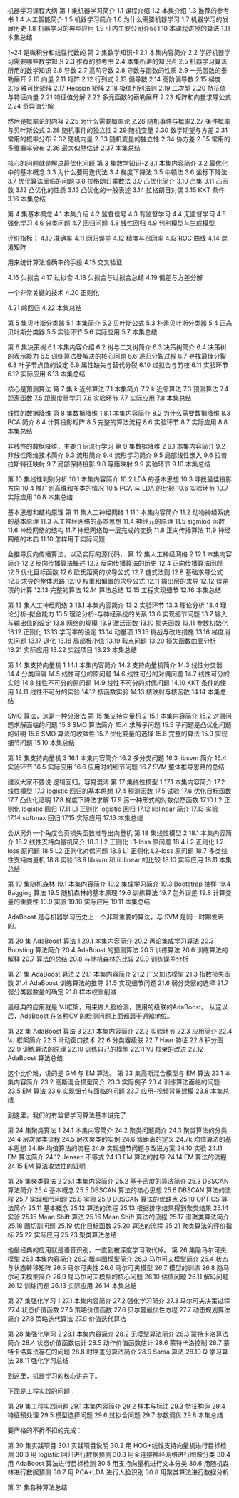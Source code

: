 机器学习课程大纲
第 1 集机器学习简介
1.1 课程介绍
1.2 本集介绍
1.3 推荐的参考书
1.4 人工智能简介
1.5 机器学习简介
1.6 为什么需要机器学习
1.7 机器学习的发展历史
1.8 机器学习的典型应用
1.9 业内主要公司介绍
1.10 本课程讲授的算法
1.11 本集总结


1~24 是微积分和线性代数的
第 2 集数学知识-1
2.1 本集内容简介
2.2 学好机器学习需要哪些数学知识
2.3 推荐的参考书
2.4 本集所讲的知识点
2.5 机器学习算法所用的数学知识
2.6 导数
2.7 高阶导数
2.8 导数与函数的性质
2.9 一元函数的泰勒展开
2.10 向量
2.11 矩阵
2.12 行列式
2.13 偏导数
2.14 高阶偏导数
2.15 梯度
2.16 雅可比矩阵
2.17 Hessian 矩阵
2.18 极值判别法则
2.19 二次型
2.20 特征值与特征向量
2.21 特征值分解
2.22 多元函数的泰勒展开
2.23 矩阵和向量求导公式
2.24 奇异值分解

然后是概率论的内容
2.25 为什么需要概率论
2.26 随机事件与概率2.27 条件概率与贝叶斯公式
2.28 随机事件的独立性
2.29 随机变量
2.30 数学期望与方差
2.31 常用的概率分布
2.32 随机向量
2.33 随机变量的独立性
2.34 协方差
2.35 常用的多维概率分布
2.36 最大似然估计
2.37 本集总结

核心的问题就是解决最优化问题
第 3 集数学知识-2
3.1 本集内容简介
3.2 最优化中的基本概念
3.3 为什么要用迭代法
3.4 梯度下降法
3.5 牛顿法
3.6 坐标下降法
3.7 优化算法面临的问题
3.8 拉格朗日乘数法
3.9 凸优化简介
3.10 凸集
3.11 凸函数
3.12 凸优化的性质
3.13 凸优化的一般表述
3.14 拉格朗日对偶
3.15 KKT 条件
3.16 本集总结


第 4 集基本概念
4.1 本集介绍
4.2 监督信号
4.3 有监督学习
4.4 无监督学习
4.5 强化学习
4.6 分类问题
4.7 回归问题
4.8 线性回归
4.9 判别模型与生成模型

评价指标：
4.10 准确率
4.11 回归误差
4.12 精度与召回率
4.13 ROC 曲线
4.14 混淆矩阵

用来统计算法准确率的手段
4.15 交叉验证


4.16 欠拟合
4.17 过拟合
4.18 欠拟合与过拟合总结
4.19 偏差与方差分解

一个非常关键的技术
4.20 正则化

4.21 岭回归
4.22 本集总结



第 5 集贝叶斯分类器
5.1 本集简介
5.2 贝叶斯公式
5.3 朴素贝叶斯分类器
5.4 正态贝叶斯分类器
5.5 实验环节
5.6 实际应用
5.7 本集总结


第 6 集决策树
6.1 本集内容介绍
6.2 树与二叉树简介
6.3 决策树简介
6.4 决策树的表示能力
6.5 训练算法要解决的核心问题
6.6 递归分裂过程
6.7 寻找最佳分裂
6.8 叶子节点值的设定
6.9 属性缺失与替代分裂
6.10 过拟合与剪枝
6.11 实验环节
6.12 实际应用
6.13 本集总结


核心是预测算法
第 7 集 k 近邻算法
7.1 本集简介
7.2 k 近邻算法
7.3 预测算法
7.4 距离函数
7.5 距离度量学习
7.6 实验环节
7.7 实际应用
7.8 本集总结


线性的数据降维
第 8 集数据降维 1
8.1 本集内容简介
8.2 为什么需要数据降维
8.3 PCA 简介
8.4 计算投影矩阵
8.5 完整的算法流程
8.6 实验环节
8.7 实际应用
8.8 本集总结


非线性的数据降维，主要介绍流行学习
第 9 集数据降维 2
9.1 本集内容简介
9.2 非线性降维技术简介
9.3 流形简介
9.4 流形学习简介
9.5 局部线性嵌入
9.6 拉普拉斯特征映射
9.7 局部保持投影
9.8 等距映射
9.9 实验环节
9.10 本集总结


第 10 集线性判别分析
10.1 本集内容简介
10.2 LDA 的基本思想
10.3 寻找最佳投影方向
10.4 推广到高维和多类的情况
10.5 PCA 与 LDA 的比较
10.6 实验环节
10.7 实际应用
10.8 本集总结


基本思想和结构原理
第 11 集人工神经网络 1
11.1 本集内容简介
11.2 动物神经系统的基本原理
11.3 人工神经网络的基本思想
11.4 神经元的原理
11.5 sigmiod 函数
11.6 神经网络的结构
11.7 神经网络每一层完成的变换
11.8 正向传播算法
11.9 神经网络的本质
11.10 怎样用于实际问题

会推导反向传播算法，以及实际的源代码，
第 12 集人工神经网络 2
12.1 本集内容简介
12.2 反向传播算法概述
12.3 反向传播算法的历史
12.4 正向传播算法回顾
12.5 优化目标函数
12.6 欧氏距离的求导公式
12.7 链式法则
12.8 基础求导公式
12.9 求导的整体思路
12.10 权重和偏置的求导公式
12.11 输出层的求导
12.12 误差项的计算
12.13 完整的算法
12.14 算法总结
12.15 工程实现细节
12.16 本集总结


第 13 集人工神经网络 3
13.1 本集内容简介
13.2 实验环节
13.3 理论分析
13.4 理论分析-拟合能力
13.5 理论分析-与神经系统的关系
13.6 实现细节问题
13.7 输入与输出值的设定
13.8 网络的规模
13.9 激活函数
13.10 损失函数
13.11 参数初始化
13.12 正则化
13.13 学习率的设定
13.14 动量项
13.15 挑战与改进措施
13.16 梯度消失问题
13.17 退化
13.18 局部极小值
13.19 鞍点问题
13.20 损失函数曲面分析
13.21 实际应用
13.22 实践项目
13.23 本集总结


第 14 集支持向量机 1
14.1 本集内容简介
14.2 支持向量机简介
14.3 线性分类器
14.4 分类间隔
14.5 线性可分的原问题
14.6 线性可分的对偶问题
14.7 线性可分的实验
14.8 线性不可分的原问题
14.9 线性不可分的对偶问题
14.10 KKT 条件的使用
14.11 线性不可分的实验
14.12 核函数实验
14.13 核映射与核函数
14.14 本集总结

SMO 算法，这是一种分治法
第 15 集支持向量机 2
15.1 本集内容简介
15.2 对偶问题求解面临的问题
15.3 SMO 算法简介
15.4 求解子问题
15.5 子问题是凸优化问题的证明
15.6 SMO 算法的收敛性
15.7 优化变量的选择
15.8 完整的算法
15.9 实现细节问题
15.10 本集总结


第 16 集支持向量机 3
16.1 本集内容简介
16.2 多分类问题
16.3 libsvm 简介
16.4 实验环节
16.5 实际应用
16.6 应用时的细节问题
16.7 SVM 整体推导思路的总结


建议大家不要说 逻辑回归，容易混淆
第 17 集线性模型 1
17.1 本集内容简介
17.2 线性模型
17.3 logistic 回归的基本思想
17.4 预测函数
17.5 试验
17.6 优化目标函数
17.7 凸优化证明
17.8 梯度下降法求解
17.9 另一种形式的对数似然函数
17.10 L2 正则化 logistic 回归
17.11 L1 正则化 logistic 回归
17.12 liblinear 简介
17.13 实验
17.14 softmax 回归
17.15 实际应用
17.16 本集总结


会从另外一个角度合页损失函数推导出向量机
第 18 集线性模型 2
18.1 本集内容简介
18.2 线性支持向量机简介
18.3 L2 正则化 L1-loss 原问题
18.4 L2 正则化 L2-loss 原问题
18.5 L2 正则化对偶问题
18.6 L1 正则化 L2-loss 原问题
18.7 多类线性支持向量机
18.8 实验
18.9 libsvm 和 liblinear 的比较
18.10 实际应用
18.11 本集总结




第 19 集随机森林
19.1 本集内容简介
19.2 集成学习简介
19.3 Bootstrap 抽样
19.4 Bagging 算法
19.5 随机森林的基本原理
19.6 训练算法
19.7 包外误差
19.8 计算变量的重要性
19.9 实验
19.10 实际应用
19.11 本集总结



AdaBoost 是与机器学习历史上一个非常重要的算法，与 SVM 是同一时期发明的。

第 20 集 AdaBoost 算法 1
20.1 本集内容简介
20.2 再论集成学习算法
20.3 Boosting 算法简介
20.4 AdaBoost 的预测算法
20.5 训练算法
20.6 训练算法的解释
20.7 算法的总结
20.8 与随机森林的比较
20.9 训练误差分析


第 21 集 AdaBoost 算法 2
21.1 本集内容简介
21.2 广义加法模型
21.3 指数损失函数
21.4 AdaBoost 训练算法的推导
21.5 实现细节问题
21.6 弱分类器的选择
21.7 弱分类器数量的确定
21.8 样本权重削减

最经典的应用就是 VJ框架，用来做人脸检测，使用的级联的AdaBoost。
从这以后，AdaBoost 在各种CV 的检测问题上面都居于通知地位。

第 22 集 AdaBoost 算法 3
22.1 本集内容简介
22.2 实验环节
22.3 应用简介
22.4 VJ 框架简介
22.5 滑动窗口技术
22.6 分类器级联
22.7 Haar 特征
22.8 积分图
22.9 训练算法的原理
22.10 训练自己的模型
22.11 VJ 框架的改进
22.12 AdaBoost 算法总结


这个比价难，讲的是 GM 与 EM 算法。
第 23 集高斯混合模型与 EM 算法
23.1 本集内容简介
23.2 高斯混合模型简介
23.3 实际例子
23.4 训练算法面临的问题
23.5 EM 算法
23.6 实现细节与面临的问题
23.7 应用-视频背景建模
23.8 本集总结


到这里，我们的有监督学习算法基本讲完了



第 24 集聚类算法 1
24.1 本集内容简介
24.2 聚类问题简介
24.3 聚类算法的分类
24.4 层次聚类流程
24.5 层次聚类的实例
24.6 簇距离的定义
24.7k 均值算法的基本思想
24.8k 均值算法的流程
24.9 实现细节问题与改进方案
24.10 实验
24.11 EM 算法简介
24.12 Jensen 不等式
24.13 EM 算法的推导
24.14 EM 算法的流程
24.15 EM 算法收敛性的证明


第 25 集聚类算法 2
25.1 本集内容简介
25.2 基于密度的算法简介
25.3 DBSCAN 算法简介
25.4 基本概念
25.5 DBSCAN 算法的核心思想
25.6 DBSCAN 算法的流程
25.7 实现细节问题
25.8 实验
25.9 DBSCAN 算法的优缺点
25.10 OPTICS 算法简介
25.11 基本概念
25.12 算法的流程
25.13 根据排序结果得到聚类结果
25.14 实验
25.15 Mean Shift 算法
25.16 Mean Shift 算法的流程
25.17 谱聚类算法简介
25.18 图切割问题
25.19 优化目标函数
25.20 算法的流程
25.21 聚类算法的评价指标
25.22 实际应用
25.23 聚类算法总结



他最经典的应用就是语音识别，一直到被深度学习取代掉。
第 26 集隐马尔可夫模型
26.1 本集内容简介
26.2 概率图模型简介
26.3 马尔可夫模型简介
26.4 状态与状态转移矩阵
26.5 马尔可夫性
26.6 马尔可夫模型
26.7 模型的训练
26.8 隐马尔可夫模型简介
26.9 隐马尔可夫模型的核心问题
26.10 估值问题
26.11 解码问题
26.12 训练问题
26.13 实际应用
26.14 本集总结



第 27 集强化学习 1
27.1 本集内容简介
27.2 强化学习简介
27.3 马尔可夫决策过程
27.4 状态价值函数
27.5 策略价值函数
27.6 贝尔曼最优性方程
27.7 动态规划算法简介
27.8 策略迭代算法
27.9 价值迭代算法

第 28 集强化学习 2
28.1 本集内容简介
28.2 无模型算法简介
28.3 蒙特卡洛算法简介
28.4 状态价值函数估计
28.5 动作价值函数估计
28.6 蒙特卡洛控制
28.7 蒙特卡洛算法存在的问题
28.8 时序差分算法简介
28.9 Sarsa 算法
28.10 Q 学习算法
28.11 强化学习总结


到这里，机器学习的核心讲完了。

下面是工程实践的问题：

第 29 集工程实践问题
29.1 本集内容简介
29.2 样本与标注
29.3 特征构造
29.4 特征预处理
29.5 模型选择问题
29.6 过拟合问题
29.7 参数调优
29.8 本集总结


要严格的不折不扣的完成：

第 30 集实践项目
30.1 实践项目说明
30.2 用 HOG+线性支持向量机进行目标检测
30.3 用 logistic 回归进行数据预测
30.3 用全连接神经网络进行图像分类
30.4 用 AdaBoost 算法进行目标检测
30.5 用支持向量机进行文本分类
30.6 用随机森林进行数据预测
30.7 用 PCA+LDA 进行人脸识别
30.8 用聚类算法进行数据分析


第 31 集各种算法总结
